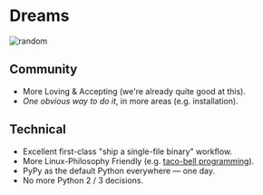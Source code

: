 # Dreams

![random](https://farm4.staticflickr.com/3764/11277636334_8ea91ff536_k_d.jpg)

## Community

- More Loving & Accepting (we're already quite good at this). 
- *One obvious way to do it*, in more areas (e.g. installation). 

## Technical

- Excellent first-class "ship a single-file binary" workflow. 
- More Linux-Philosophy Friendly (e.g. [taco-bell programming](http://widgetsandshit.com/teddziuba/2010/10/taco-bell-programming.html)).
- PyPy as the default Python everywhere — one day.
- No more Python 2 / 3 decisions.
